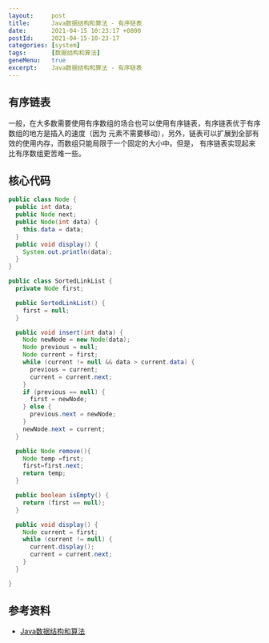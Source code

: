 ```yaml
---
layout:     post
title:      Java数据结构和算法 - 有序链表
date:       2021-04-15 10:23:17 +0800
postId:     2021-04-15-10-23-17
categories: [system]
tags:       [数据结构和算法]
geneMenu:   true
excerpt:    Java数据结构和算法 - 有序链表
---
```


## 有序链表

一般，在大多数需要使用有序数组的场合也可以使用有序链表，有序链表优于有序数组的地方是插入的速度（因为
元素不需要移动），另外，链表可以扩展到全部有效的使用内存，而数组只能局限于一个固定的大小中。但是，
有序链表实现起来比有序数组更苦难一些。

## 核心代码
```java
public class Node {
  public int data;
  public Node next;
  public Node(int data) {
    this.data = data;
  }
  public void display() {
    System.out.println(data);
  }
}
```
```java
public class SortedLinkList {
  private Node first;

  public SortedLinkList() {
    first = null;
  }

  public void insert(int data) {
    Node newNode = new Node(data);
    Node previous = null;
    Node current = first;
    while (current != null && data > current.data) {
      previous = current;
      current = current.next;
    }
    if (previous == null) {
      first = newNode;
    } else {
      previous.next = newNode;
    }
    newNode.next = current;
  }

  public Node remove(){
    Node temp =first;
    first=first.next;
    return temp;
  }

  public boolean isEmpty() {
    return (first == null);
  }

  public void display() {
    Node current = first;
    while (current != null) {
      current.display();
      current = current.next;
    }
  }

}
```

## 参考资料
* [Java数据结构和算法](https://book.douban.com/subject/1144007/)
